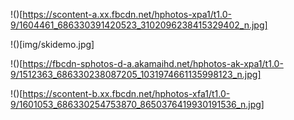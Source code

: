 
!()[https://scontent-a.xx.fbcdn.net/hphotos-xpa1/t1.0-9/1604461_686330391420523_3102096238415329402_n.jpg]

!()[img/skidemo.jpg]

!()[https://fbcdn-sphotos-d-a.akamaihd.net/hphotos-ak-xpa1/t1.0-9/1512363_686330238087205_1031974661135998123_n.jpg]

!()[https://scontent-b.xx.fbcdn.net/hphotos-xfa1/t1.0-9/1601053_686330254753870_8650376419930191536_n.jpg]
